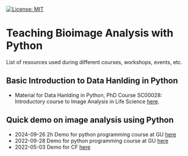 [![License: MIT](https://img.shields.io/badge/License-MIT-yellow.svg)](https://opensource.org/licenses/MIT)

# Teaching Bioimage Analysis with Python

List of resources used during different courses, workshops, events, etc.

## Basic Introduction to Data Hanlding in Python

* Material for Data Hanlding in Python, PhD Course SC00028: Introductory course to Image Analysis in Life Science [here](./basic-data-handling-BAND/).

## Quick demo on image analysis using Python

* 2024-09-26 2h Demo for python programming course at GU [here](./short-lectures-demos/pyBIAS_2h_240926/)
* 2022-09-28 Demo for python programming course at GU [here](./short-lectures-demos/quick_demo_220928/)
* 2022-05-03 Demo for CF [here](./short-lectures-demos/quick_demo_220503/)
